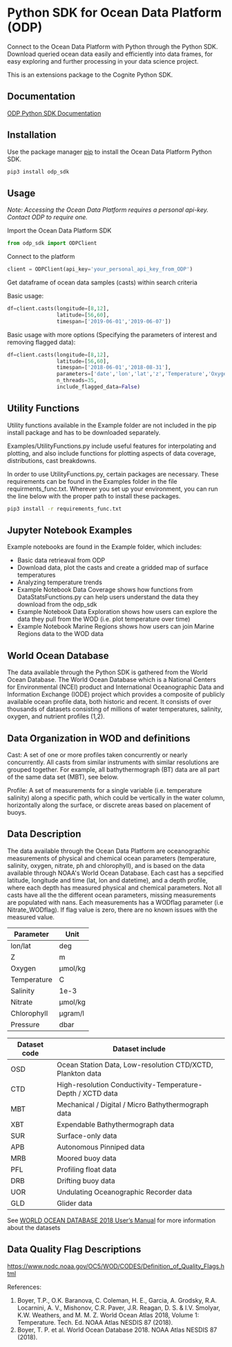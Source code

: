 # Python SDK for Ocean Data Platform (ODP)

Connect to the Ocean Data Platform with Python through the Python SDK. Download queried ocean data easily and efficiently into data frames, for easy exploring and further processing in your data science project.

This is an extensions package to the Cognite Python SDK.

## Documentation

[ODP Python SDK Documentation](https://odp-sdk-python.readthedocs.io/en/master/)

## Installation

Use the package manager [pip](https://pip.pypa.io/en/stable/) to install the Ocean Data Platform Python SDK.

```bash
pip3 install odp_sdk
```
 
## Usage

*Note: Accessing the Ocean Data Platform requires a personal api-key. Contact ODP to require one.*

Import the Ocean Data Platform SDK 
```python
from odp_sdk import ODPClient
```
Connect to the platform
```python
client = ODPClient(api_key='your_personal_api_key_from_ODP')
```
Get dataframe of ocean data samples (casts) within search criteria

Basic usage:
```python
df=client.casts(longitude=[8,12],
                latitude=[56,60],
                timespan=['2019-06-01','2019-06-07']) 
```

Basic usage with more options (Specifying the parameters of interest and removing flagged data):
```python
df=client.casts(longitude=[8,12],
                latitude=[56,60],
                timespan=['2018-06-01','2018-08-31'],
                parameters=['date','lon','lat','z','Temperature','Oxygen','Salinity'],
                n_threads=35,
                include_flagged_data=False)
```


## Utility Functions
Utility functions available in the Example folder are not included in the pip install package and has to be downloaded separately.

Examples/UtilityFunctions.py include useful features for interpolating and plotting, and also include functions for plotting aspects of  data coverage, distributions, cast breakdowns. 

In order to use UtilityFunctions.py, certain packages are necessary. These requirements can be found in the Examples folder in the file requirments_func.txt. Wherever you set up your environment, you can run the line below with the proper path to install these packages. 

```bash
pip3 install -r requirements_func.txt
```

## Jupyter Notebook Examples 
Example notebooks are found in the Example folder, which includes:
- Basic data retrieaval from ODP
- Download data, plot the casts and create a gridded map of surface temperatures 
- Analyzing temperature trends
- Example Notebook Data Coverage shows how functions from DataStatsFunctions.py can help users understand the data they download from the odp_sdk
- Example Notebook Data Exploration shows how users can explore the data they pull from the WOD (i.e. plot temperature over time)
- Example Notebook Marine Regions shows how users can join Marine Regions data to the WOD data

## World Ocean Database
The data available through the Python SDK is gathered from the World Ocean Database. The World Ocean Database which is a National Centers for Environmental (NCEI) product and International Oceanographic Data and Information Exchange (IODE) project which provides a composite of publicly available ocean profile data, both historic and recent. It consists of over thousands of datasets consisting of millions of water temperatures, salinity, oxygen, and nutrient profiles (1,2).

## Data Organization in WOD and definitions

Cast: A set of one or more profiles taken concurrently or nearly concurrently. All casts from similar instruments with similar resolutions are grouped together. For example, all bathythermograph (BT) data are all part of the same data set (MBT), see below. 

Profile: A set of measurements for a single variable (i.e. temperature salinity) along a specific path, which could be vertically in the water column, horizontally along the surface, or discrete areas based on placement of buoys. 

## Data Description
The data available through the Ocean Data Platform are oceanographic measurements of physical and chemical ocean parameters (temperature, salinity, oxygen, nitrate, ph and chlorophyll), and is based on the data available through NOAA's World Ocean Database. Each cast has a sepcified latitude, longitude and time (lat, lon and datetime), and a depth profile, where each depth has measured physical and chemical parameters. Not all casts have all the the different ocean parameters, missing measurements are populated with nans. Each measurements has a WODflag parameter (i.e Nitrate_WODflag). If flag value is zero, there are no known issues with the measured value. 



Parameter|	      Unit
--- | --- 
lon/lat |        deg
Z|               m             
Oxygen|	        µmol/kg 
Temperature|	    C
Salinity|	      1e-3
Nitrate|	        µmol/kg
Chlorophyll|    µgram/l
Pressure|dbar

Dataset code | Dataset include
--- | --- 
OSD| Ocean Station Data, Low-resolution CTD/XCTD, Plankton data
CTD| High-resolution Conductivity-Temperature-Depth / XCTD data
MBT| Mechanical / Digital / Micro Bathythermograph data
XBT| Expendable Bathythermograph data
SUR| Surface-only data
APB| Autonomous Pinniped data
MRB| Moored buoy data
PFL| Profiling float data
DRB| Drifting buoy data
UOR| Undulating Oceanographic Recorder data
GLD| Glider data

See [WORLD OCEAN DATABASE 2018 User’s Manual](https://rda.ucar.edu/datasets/ds285.0/docs/WOD18-UsersManual_final.pdf) for more information about the datasets

## Data Quality Flag Descriptions

https://www.nodc.noaa.gov/OC5/WOD/CODES/Definition_of_Quality_Flags.html

References:
1.	Boyer, T.P., O.K. Baranova, C. Coleman, H. E., Garcia, A. Grodsky, R.A. Locarnini, A. V., Mishonov, C.R. Paver, J.R. Reagan, D. S. & I.V. Smolyar, K.W. Weathers,  and M. M. Z. World Ocean Atlas 2018, Volume 1: Temperature. Tech. Ed. NOAA Atlas NESDIS 87 (2018).
2.	Boyer, T. P. et al. World Ocean Database 2018. NOAA Atlas NESDIS 87 (2018).

